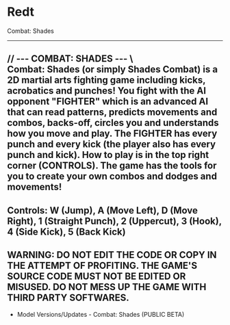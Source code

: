 # Redt
Combat: Shades

---
// --- COMBAT: SHADES --- \\\
Combat: Shades (or simply Shades Combat) is a 2D martial arts
fighting game including kicks, acrobatics and punches!
You fight with the AI opponent "FIGHTER" which is an
advanced AI that can read patterns, predicts movements
and combos, backs-off, circles you and understands how
you move and play. The FIGHTER has every punch and every kick
(the player also has every punch and kick). How to play
is in the top right corner (CONTROLS). The game has the
tools for you to create your own combos and dodges and
movements!
---
Controls: W (Jump), A (Move Left), D (Move Right), 1 (Straight Punch), 2 (Uppercut), 3 (Hook), 4 (Side Kick), 5 (Back Kick)
---
WARNING: DO NOT EDIT THE CODE OR COPY IN THE ATTEMPT OF PROFITING.
THE GAME'S SOURCE CODE MUST NOT BE EDITED OR MISUSED. DO NOT
MESS UP THE GAME WITH THIRD PARTY SOFTWARES.
---

- Model Versions/Updates -
  Combat: Shades (PUBLIC BETA)
  
